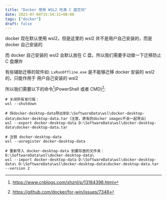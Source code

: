 ```yaml
---
title: "Docker 使用 WSL2 吃满 C 盘空间"
date: 2023-07-04T15:54:11+08:00
tags: ["docker"]
draft: false
---
```


docker 现在默认使用 wsl2，但是这里的 wsl2 并不是用户自己安装的，而是 docker 自己安装的

而 docker 自己安装的 wsl2 会默认放在 C 盘，所以我们需要手动做一下迁移防止 C 盘爆炸

<!--more-->

有些辅助迁移的软件如: `LxRunOffline.exe` 是不能够迁移 docker 安装的 wsl2 的，只能作用于
用户自己安装的 wsl2

所以我们需要以下的命令[^1](PowerShell 或者 CMD)[^2]:

```shell
# 关闭所有发行版：
wsl --shutdown

# 将docker-desktop-data导出到D:\SoftwareData\wsl\docker-desktop-data\docker-desktop-data.tar（注意，原有的docker images不会一起导出）
wsl --export docker-desktop-data D:\SoftwareData\wsl\docker-desktop-data\docker-desktop-data.tar

# 注销 docker-desktop-data
wsl --unregister docker-desktop-data

# 重新导入 docker-desktop-data 到要存放的文件夹：D:\SoftwareData\wsl\docker-desktop-data\
wsl --import docker-desktop-data D:\SoftwareData\wsl\docker-desktop-data\ D:\SoftwareData\wsl\docker-desktop-data\docker-desktop-data.tar --version 2
```

[^1]: https://www.cnblogs.com/xhznl/p/13184398.html
[^2]: https://github.com/docker/for-win/issues/7348
